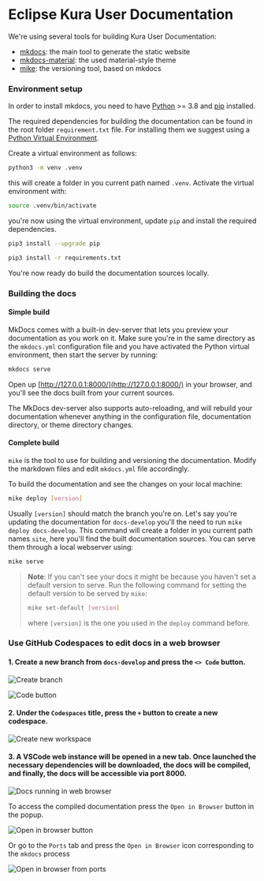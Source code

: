 # Eclipse Kura User Documentation

We're using several tools for building Kura User Documentation:
- [mkdocs](https://www.mkdocs.org/): the main tool to generate the static website
- [mkdocs-material](https://github.com/squidfunk/mkdocs-material): the used material-style theme
- [mike](https://github.com/jimporter/mike): the versioning tool, based on mkdocs

### Environment setup

In order to install mkdocs, you need to have [Python](https://www.python.org/) >= 3.8 and [pip](https://github.com/pypa/get-pip) installed.

The required dependencies for building the documentation can be found in the root folder `requirement.txt` file. For installing them we suggest using a [Python Virtual Environment](https://docs.python.org/3/library/venv.html).

Create a virtual environment as follows:

```bash
python3 -m venv .venv
```

this will create a folder in you current path named `.venv`. Activate the virtual environment with:

```bash
source .venv/bin/activate
```

you're now using the virtual environment, update `pip` and install the required dependencies.

```bash
pip3 install --upgrade pip
```

```bash
pip3 install -r requirements.txt
```

You're now ready do build the documentation sources locally.

### Building the docs

#### Simple build

MkDocs comes with a built-in dev-server that lets you preview your documentation as you work on it. Make sure you're in the same directory as the `mkdocs.yml` configuration file and you have activated the Python virtual environment, then start the server by running:

```bash
mkdocs serve
```

Open up [http://127.0.0.1:8000/](http://127.0.0.1:8000/) in your browser, and you'll see the docs built from your current sources.

The MkDocs dev-server also supports auto-reloading, and will rebuild your documentation whenever anything in the configuration file, documentation directory, or theme directory changes.

#### Complete build

`mike` is the tool to use for building and versioning the documentation. Modify the markdown files and edit `mkdocs.yml` file accordingly.

To build the documentation and see the changes on your local machine:

```bash
mike deploy [version]
```

Usually `[version]` should match the branch you're on. Let's say you're updating the documentation for `docs-develop` you'll the need to run `mike deploy docs-develop`. This command will create a folder in you current path names `site`, here you'll find the built documentation sources. You can serve them through a local webserver using:

```bash
mike serve
```

> **Note**: If you can't see your docs it might be because you haven't set a default version to serve. Run the following command for setting the default version to be served by `mike`:
> ```bash
> mike set-default [version]
> ```
> where `[version]` is the one you used in the `deploy` command before.

### Use GitHub Codespaces to edit docs in a web browser

#### 1. Create a new branch from `docs-develop` and press the `<> Code` button.

![Create branch](https://github.com/GregoryIvo/kura/assets/22748355/5f5afe11-56a4-41ba-904d-02b0d31ba96f)

![Code button](https://github.com/GregoryIvo/kura/assets/22748355/1216e082-6c75-428f-b5ff-27d91eb3aefc)

#### 2. Under the `Codespaces` title, press the  `+`  button to create a new codespace.

![Create new workspace](https://github.com/GregoryIvo/kura/assets/22748355/083032af-9a84-4f03-a4f5-12bd9f4d68d9)


#### 3. A VSCode web instance will be opened in a new tab. Once launched the necessary dependencies will be downloaded, the docs will be compiled, and finally, the docs will be accessible via port 8000.

![Docs running in web browser](https://github.com/GregoryIvo/kura/assets/29900100/4c4276db-0466-4703-b485-6d653020c09d)

To access the compiled documentation press the `Open in Browser` button in the popup.

![Open in browser button](https://github.com/GregoryIvo/kura/assets/22748355/227b5089-717f-42ac-b67f-00f54c6ab50d)

Or go to the `Ports` tab and press the `Open in Browser` icon corresponding to the `mkdocs` process

![Open in browser from ports](https://github.com/GregoryIvo/kura/assets/22748355/bf14f656-5fa4-4eaf-90d6-341e7374dfae)
